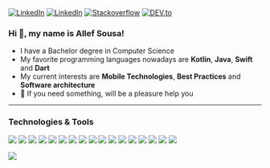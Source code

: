 </div>
<a href="https://www.linkedin.com/in/allef-sousa" target="_blank"><img src="https://img.shields.io/badge/LinkedIn-%230077B5.svg?&style=flat-square&logo=linkedin&logoColor=white" alt="LinkedIn"></a>
<a href="https://www.twitter.com/Allefsousa01" target="_blank"><img src="https://img.shields.io/badge/Twitter-%230077B5.svg?&style=flat-square&logo=twitter&logoColor=white" alt="LinkedIn"></a>
<a href="https://stackoverflow.com/users/7396615" target="_blank"><img src="https://img.shields.io/badge/-Stackoverflow-4CA143?style=flat-square&logo=Stackoverflow&logoColor=white" alt="Stackoverflow"></a>
<a href="https://dev.to/allefsousa" target="_blank"><img src="https://img.shields.io/badge/DEV-%230A0A0A.svg?&style=flat-square&logo=DEV.to&logoColor=white" alt="DEV.to"></a>
</div>

### Hi 👋, my name is Allef Sousa! 

- I have a Bachelor degree in Computer Science
- My favorite programming languages nowadays are **Kotlin**, **Java**, **Swift** and **Dart**
- My current interests are **Mobile Technologies**, **Best Practices** and **Software architecture**
- 💬 If you need something, will be a pleasure help you
---


### Technologies & Tools

![](https://img.shields.io/badge/Code-Android-informational?style=flat&logo=android&logoColor=white&color=9400D3)
![](https://img.shields.io/badge/Code-iOS-informational?style=flat&logo=ios&logoColor=white&color=9400D3)
![](https://img.shields.io/badge/Code-Kotlin-informational?style=flat&logo=kotlin&logoColor=white&color=9400D3)
![](https://img.shields.io/badge/Code-Flutter-informational?style=flat&logo=flutter&logoColor=white&color=9400D3)
![](https://img.shields.io/badge/Code-Swift-informational?style=flat&logo=swift&logoColor=white&color=9400D3)
![](https://img.shields.io/badge/Code-Java-informational?style=flat&logo=java&logoColor=white&color=9400D3)
![](https://img.shields.io/badge/Code-ReactiveX-informational?style=flat&logo=reactivex&logoColor=white&color=9400D3)
![](https://img.shields.io/badge/Tools-Codecov-informational?style=flat&logo=codecov&logoColor=white&color=9400D3)
![](https://img.shields.io/badge/Tools-Firebase-informational?style=flat&logo=firebase&logoColor=white&color=9400D3)
![](https://img.shields.io/badge/OS-Linux-informational?style=flat&logo=linux&logoColor=white&color=9400D3)
![](https://img.shields.io/badge/Database-MySql-informational?style=flat&logo=mysql&logoColor=white&color=9400D3)
![](https://img.shields.io/badge/Database-PostgreSQL-informational?style=flat&logo=postgresql&logoColor=white&color=9400D3)
![](https://img.shields.io/badge/Cloud-AWS-informational?style=flat&logo=Amazon&logoColor=white&color=9400D3)
![](https://img.shields.io/badge/CI/CD-CodeMagic-informational?style=flat&logo=codemagic&logoColor=white&color=9400D3)
![](https://img.shields.io/badge/CI/CD-Jenkins-informational?style=flat&logo=jenkins&logoColor=white&color=9400D3)
![](https://img.shields.io/badge/CI/CD-Bitrise-informational?style=flat&logo=bitrise&logoColor=white&color=9400D3)
![](https://img.shields.io/badge/CI/CD-CircleCI-informational?style=flat&logo=circleci&logoColor=white&color=9400D3)


![](https://komarev.com/ghpvc/?username=allefsousa&style=flat)


